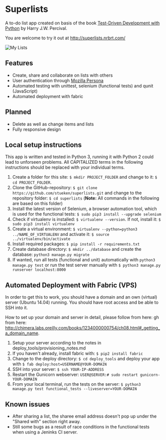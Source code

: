 # Superlists
A to-do list app created on basis of the book [Test-Driven Development with Python](http://chimera.labs.oreilly.com/books/1234000000754) by Harry J.W. Percival.

You are welcome to try it out at http://superlists.nrbrt.com/

![My Lists](http://img5.fotos-hochladen.net/uploads/superlistsmylijiv1of5u4l.jpg)

## Features
- Create, share and collaborate on lists with others 
- User authentication through [Mozilla Persona](https://www.mozilla.org/en-US/persona/)
- Automated testing with unittest, selenium (functional tests) and qunit (JavaScript)
- Automated deployment with fabric

## Planned
- Delete as well as change items and lists
- Fully responsive design

## Local setup instructions
This app is written and tested in Python 3, running it with Python 2 could lead to unforseen problems. All CAPITALIZED terms in the following instructions should be replaced with your individual terms.

1. Create a folder for this site: `$ mkdir PROJECT_FOLDER` and change to it: `$ cd PROJECT_FOLDER`.
2. Clone the GitHub-repository: `$ git clone https://github.com/stueken/superlists.git` and change to the repository folder: `$ cd superlists` (**Note:** All commands in the following are based on this folder)
3. Install the latest version of Selenium, a browser automation tool, which is used for the functional tests: `$ sudo pip3 install --upgrade selenium`
4. Check if virtualenv is installed: `$ virtualenv --version`. If not, install it: `$ sudo pip3 install virtualenv`
5. Create a virtual environment: `$ virtualenv --python=python3 ../NAME_OF_VIRTUALENV` and activate it: `$ source ../virtualenv/bin/activate`
6. Install required packages: `$ pip install -r requirements.txt`
7. Create database directory: `$ mkdir ../database` and create the database: `python3 manage.py migrate`
8. If wanted, run all tests (functional and unit) automatically with `python3 manage.py test` or run the test server manually with `$ python3 manage.py runserver localhost:8000`


## Automated Deployment with Fabric (VPS)
In order to get this to work, you should have a domain and an own (virtual) server (Ubuntu 14.04) running. You should have root access and be able to SSH into it. 

How to set up your domain and server in detail, please follow from here: gh from here: http://chimera.labs.oreilly.com/books/1234000000754/ch08.html#_getting_a_domain_name.

1. Setup your server according to the notes in deploy_tools/provisioning_notes.md
2. If you haven't already, install fabric with: `$ pip2 install fabric`
3. Change to the deploy directory: `$ cd deploy_tools` and deploy your app with `$ fab deploy:host=USERNAME@YOUR-DOMAIN`
4. SSH into your server: `$ ssh YOUR-IP-ADDRESS`
5. Restart the Gunicorn webserver: `USER@SERVER:# sudo restart gunicorn-YOUR-DOMAIN`
6. From your local terminal, run the tests on the server: `$ python3 manage.py test functional_tests --liveserver=YOUR-DOMAIN` 

## Known issues
- After sharing a list, the sharee email address doesn't pop up under the "Shared with" section right away.
- Still some bugs as a result of race conditions in the functional tests when using a Jeninks CI server. 
